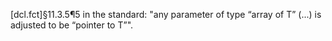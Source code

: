 [dcl.fct]§11.3.5¶5 in the standard: "any parameter of type “array of T” (...) is adjusted to be “pointer to T”".
